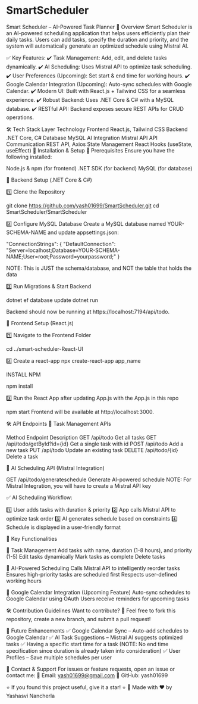 # SmartScheduler

Smart Scheduler – AI-Powered Task Planner
📌 Overview
Smart Scheduler is an AI-powered scheduling application that helps users efficiently plan their daily tasks. Users can add tasks, specify the duration and priority, and the system will automatically generate an optimized schedule using Mistral AI.

✅ Key Features:
✔️ Task Management: Add, edit, and delete tasks dynamically.
✔️ AI Scheduling: Uses Mistral API to optimize task scheduling.
✔️ User Preferences (Upcoming): Set start & end time for working hours.
✔️ Google Calendar Integration (Upcoming): Auto-sync schedules with Google Calendar.
✔️ Modern UI: Built with React.js + Tailwind CSS for a seamless experience.
✔️ Robust Backend: Uses .NET Core & C# with a MySQL database.
✔️ RESTful API: Backend exposes secure REST APIs for CRUD operations.

🛠 Tech Stack
Layer	Technology
Frontend	React.js, Tailwind CSS
Backend	.NET Core, C#
Database	MySQL
AI Integration	Mistral API
API Communication	REST API, Axios
State Management	React Hooks (useState, useEffect)
🚀 Installation & Setup
🔹 Prerequisites
Ensure you have the following installed:

Node.js & npm (for frontend)
.NET SDK (for backend)
MySQL (for database)


🔹 Backend Setup (.NET Core & C#)

1️⃣ Clone the Repository

git clone https://github.com/yash01699/SmartScheduler.git
cd SmartScheduler/SmartScheduler

2️⃣ Configure MySQL Database
Create a MySQL database named YOUR-SCHEMA-NAME and update appsettings.json:


"ConnectionStrings": {
    "DefaultConnection": "Server=localhost;Database=YOUR-SCHEMA-NAME;User=root;Password=yourpassword;"
}

NOTE: This is JUST the schema/database, and NOT the table that holds the data


3️⃣ Run Migrations & Start Backend

dotnet ef database update
dotnet run

Backend should now be running at https://localhost:7194/api/todo.

🔹 Frontend Setup (React.js)

1️⃣ Navigate to the Frontend Folder

cd ../smart-scheduler-React-UI

2️⃣ Create a react-app
npx create-react-app app_name

INSTALL NPM 

npm install

3️⃣ Run the React App after updating App.js with the App.js in this repo

npm start
Frontend will be available at http://localhost:3000.

🛠 API Endpoints
📌 Task Management APIs

Method	Endpoint	Description
GET	/api/todo	Get all tasks
GET	/api/todo/getById?id={id}	Get a single task with id
POST	/api/todo	Add a new task
PUT	/api/todo	Update an existing task
DELETE	/api/todo/{id}	Delete a task

📌 AI Scheduling API (Mistral Integration)

GET	/api/todo/generateschedule	Generate AI-powered schedule
NOTE: For Mistral Integration, you will have to create a Mistral API key

✅ AI Scheduling Workflow:

1️⃣ User adds tasks with duration & priority
2️⃣ App calls Mistral API to optimize task order
3️⃣ AI generates schedule based on constraints
4️⃣ Schedule is displayed in a user-friendly format

📌 Key Functionalities

🔹 Task Management
Add tasks with name, duration (1-8 hours), and priority (1-5)
Edit tasks dynamically
Mark tasks as complete
Delete tasks

🔹 AI-Powered Scheduling
Calls Mistral API to intelligently reorder tasks
Ensures high-priority tasks are scheduled first
Respects user-defined working hours

🔹 Google Calendar Integration (Upcoming Feature)
Auto-sync schedules to Google Calendar using OAuth
Users receive reminders for upcoming tasks



🛠 Contribution Guidelines
Want to contribute? 🚀 Feel free to fork this repository, create a new branch, and submit a pull request!

📌 Future Enhancements
✅ Google Calendar Sync – Auto-add schedules to Google Calendar
✅ AI Task Suggestions – Mistral AI suggests optimized tasks
✅ Having a specific start time for a task (NOTE: No end time specification since duration is already taken into consideration)
✅ User Profiles – Save multiple schedules per user

📌 Contact & Support
For issues or feature requests, open an issue or contact me:
📧 Email: yash01699@gmail.com
📌 GitHub: yash01699

⭐ If you found this project useful, give it a star! ⭐
🔹 Made with ❤️ by Yashasvi Nancherla
